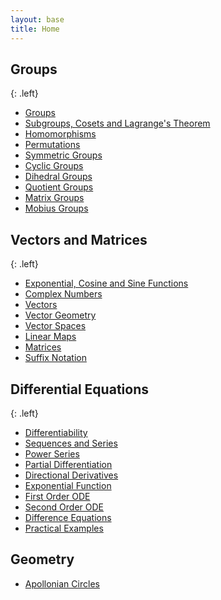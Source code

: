 ```yaml
---
layout: base
title: Home
---
```


## Groups
{: .left}

* [Groups](groups/groups.md)
* [Subgroups, Cosets and Lagrange's Theorem](groups/subgroups-cosets-lagrange-theorem.md)
* [Homomorphisms](groups/homomorphisms.md)
* [Permutations](groups/permutations.md)
* [Symmetric Groups](groups/symmetric-groups.md)
* [Cyclic Groups](groups/cyclic-groups.md)
* [Dihedral Groups](groups/dihedral-groups.md)
* [Quotient Groups](groups/quotient-groups.md)
* [Matrix Groups](groups/matrix-groups.md)
* [Mobius Groups](groups/mobius-groups.md)

## Vectors and Matrices
{: .left}

* [Exponential, Cosine and Sine Functions](vectors-and-matrices/exponential-cosine-sine-functions.md)
* [Complex Numbers](vectors-and-matrices/complex-numbers.md)
* [Vectors](vectors-and-matrices/vectors.md)
* [Vector Geometry](vectors-and-matrices/vector-geometry.md)
* [Vector Spaces](vectors-and-matrices/vector-spaces.md)
* [Linear Maps](vectors-and-matrices/linear-maps.md)
* [Matrices](vectors-and-matrices/matrices.md)
* [Suffix Notation](vectors-and-matrices/suffix-notation.md)

## Differential Equations
{: .left}

* [Differentiability](differential-equations/differentiability.md)
* [Sequences and Series](differential-equations/sequences-series.md)
* [Power Series](differential-equations/power-series.md)
* [Partial Differentiation](differential-equations/partial-differentiation.md)
* [Directional Derivatives](differential-equations/directional-derivatives.md)
* [Exponential Function](differential-equations/exponential-function.md)
* [First Order ODE](differential-equations/first-order-ode.md)
* [Second Order ODE](differential-equations/second-order-ode.md)
* [Difference Equations](differential-equations/difference-equations.md)
* [Practical Examples](differential-equations/practical-examples.md)

## Geometry

* [Apollonian Circles](geometry/apollonian-circles.md)
